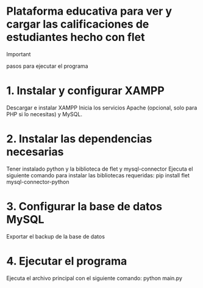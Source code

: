 # Plataforma educativa para ver y cargar las calificaciones de estudiantes hecho con flet

> [!IMPORTANT]
> pasos para ejecutar el programa
# 1. Instalar y configurar XAMPP
Descargar e instalar XAMPP
Inicia los servicios Apache (opcional, solo para PHP si lo necesitas) y MySQL.
   
# 2. Instalar las dependencias necesarias
Tener instalado python y la biblioteca de flet y mysql-connector
Ejecuta el siguiente comando para instalar las bibliotecas requeridas:
pip install flet mysql-connector-python

# 3. Configurar la base de datos MySQL
Exportar el backup de la base de datos

# 4. Ejecutar el programa
Ejecuta el archivo principal con el siguiente comando:
python main.py

